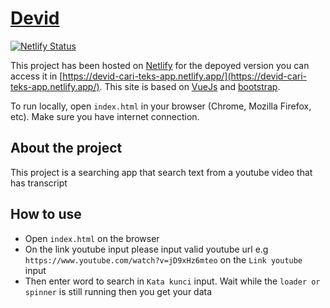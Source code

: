 # [Devid](https://devidjoshua.github.io)

[![Netlify Status](https://api.netlify.com/api/v1/badges/95ed6895-3a5b-4355-8b93-30a7fe00473d/deploy-status)](https://app.netlify.com/sites/devid-cari-teks-app/overview)

This project has been hosted on  [Netlify](https://netlify.com)
for the depoyed version you can access it in
[https://devid-cari-teks-app.netlify.app/](https://devid-cari-teks-app.netlify.app/). This site is based on [VueJs](https://vuejs.org/) and [bootstrap](https://getbootstrap.com/).

To run locally, open `index.html` in your browser (Chrome, Mozilla Firefox, etc). Make sure you have internet connection.
## About the project 
This project is a searching app that search text from a youtube video that has transcript

## How to use
- Open `index.html` on the browser
- On the link youtube input please input valid youtube url  e.g `https://www.youtube.com/watch?v=jD9xHz6mteo` on the `Link youtube` input
- Then enter word to search in `Kata kunci` input. Wait while the `loader or spinner` is still running then you get your data
 
 

